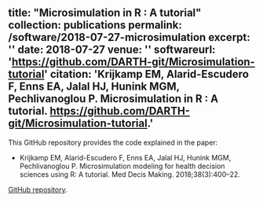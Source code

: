 title: "Microsimulation in R : A tutorial"
collection: publications
permalink: /software/2018-07-27-microsimulation
excerpt: ''
date: 2018-07-27
venue: ''
softwareurl: 'https://github.com/DARTH-git/Microsimulation-tutorial'
citation: 'Krijkamp EM, Alarid-Escudero F, Enns EA, Jalal HJ, Hunink MGM, Pechlivanoglou P. Microsimulation in R : A tutorial.  https://github.com/DARTH-git/Microsimulation-tutorial.'
---
This GitHub repository provides the code explained in the paper:

- Krijkamp EM, Alarid-Escudero F, Enns EA, Jalal HJ, Hunink MGM, Pechlivanoglou P. Microsimulation modeling for health decision sciences using R: A tutorial. Med Decis Making. 2018;38(3):400–22.

[GitHub repository](https://github.com/DARTH-git/Microsimulation-tutorial).
